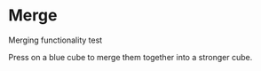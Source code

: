 # Merge
 Merging functionality test

 Press on a blue cube to merge them together into a stronger cube.
